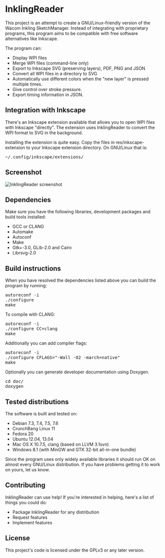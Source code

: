 InklingReader
==============

This project is an attempt to create a GNU/Linux-friendly version of the Wacom 
Inkling SketchManager. Instead of integrating with proprietary programs, this
program aims to be compatible with free software alternatives like Inkscape.

The program can:

* Display WPI files
* Merge WPI files (command-line only)
* Export to Inkscape SVG (preserving layers), PDF, PNG and JSON
* Convert all WPI files in a directory to SVG
* Automatically use different colors when the "new layer" is pressed multiple times.
* Give control over stroke pressure.
* Export timing information in JSON.


Integration with Inkscape
-------------------------

There's an Inkscape extension available that allows you to open WPI files with 
Inkscape "directly". The extension uses InklingReader to convert the WPI format 
to SVG in the background.

Installing the extension is quite easy. Copy the files in res/inkscape-extension
to your Inkscape extension directory. On GNU/Linux that is:
<pre>~/.config/inkscape/extensions/</pre>

Screenshot
----------

![InklingReader screenshot](http://roelj.com/Inkling_3.png)

Dependencies
------------

Make sure you have the following libraries, development packages and build 
tools installed:

* GCC or CLANG
* Automake
* Autoconf
* Make
* Gtk+-3.0, GLib-2.0 and Cairo
* Librsvg-2.0

Build instructions
------------------
When you have resolved the dependencies listed above you can build 
the program by running:
<pre>
autoreconf -i
./configure
make
</pre>

To compile with CLANG:
<pre>
autoreconf -i
./configure CC=clang
make
</pre>

Additionally you can add compiler flags:
<pre>
autoreconf -i
./configure CFLAGS="-Wall -O2 -march=native"
make
</pre>

Optionally you can generate developer documentation using Doxygen.
<pre>
cd doc/
doxygen
</pre>

Tested distributions
--------------------

The software is built and tested on:

* Debian 7.3, 7.4, 7.5, 7.6
* CrunchBang Linux 11
* Fedora 20
* Ubuntu 12.04, 13.04
* Mac OS X 10.7.5, clang (based on LLVM 3.1svn)
* Windows 8.1 (with MinGW and GTK 32-bit all-in-one bundle)

Since the program uses only widely available libraries it should run OK 
on almost every GNU/Linux distribution. If you have problems getting it
to work on yours, let us know.

Contributing
------------

InklingReader can use help! If you're interested in helping, here's a list 
of things you could do:

* Package InklingReader for any distribution
* Request features
* Implement features


License
-------

This project's code is licensed under the GPLv3 or any later version.
